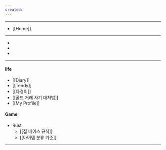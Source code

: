 ```yaml
---
created:
---
```

---
- [[Home]]
---
- [](#)
- [](#)
- [](#)
---
#### life
- [[Diary]]
- [[Tendy]]
- [[다경이]]
- [[골드 거래 사기 대처법]]
- [[My Profile]]

#### Game

- Rust
	- [[집 베이스 규칙]]
	- [[아이템 분류 기준]]

---